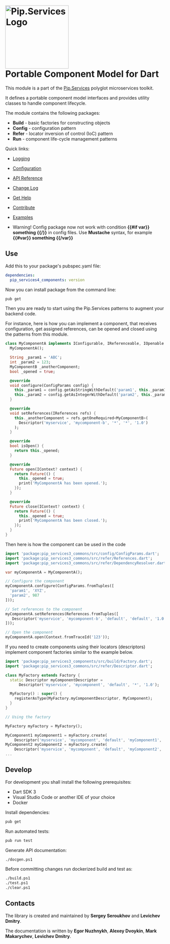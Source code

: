 # <img src="https://uploads-ssl.webflow.com/5ea5d3315186cf5ec60c3ee4/5edf1c94ce4c859f2b188094_logo.svg" alt="Pip.Services Logo" width="200"> <br/> Portable Component Model for Dart

This module is a part of the [Pip.Services](https://pip.services.org) polyglot microservices toolkit.

It defines a portable component model interfaces and provides utility classes to handle component lifecycle.

The module contains the following packages:
- **Build** - basic factories for constructing objects
- **Config** - configuration pattern
- **Refer** - locator inversion of control (IoC) pattern
- **Run** - component life-cycle management patterns

<a name="links"></a> Quick links:

* [Logging](https://www.pipservices.org/recipies/logging)
* [Configuration](https://www.pipservices.org/recipies/configuration) 
* [API Reference](https://pub.dev/documentation/pip_services4_components/latest/pip_services4_components/pip_services4_components-library.html)
* [Change Log](CHANGELOG.md)
* [Get Help](https://www.pipservices.org/community/help)
* [Contribute](https://www.pipservices.org/community/contribute)
* [Examples](https://github.com/pip-services4/pip-services4-dart/pip-services4-components-dart/blob/master/example/README.md)


* Warning!
Config package now not work with condition **{{#if var}} something {{/}}** in config files.
Use **Mustache** syntax, for example **{{#var}} something {{/var}}**

## Use

Add this to your package's pubspec.yaml file:
```yaml
dependencies:
  pip_services4_components: version
```

Now you can install package from the command line:
```bash
pub get
```

Then you are ready to start using the Pip.Services patterns to augment your backend code.

For instance, here is how you can implement a component, that receives configuration, get assigned references,
can be opened and closed using the patterns from this module.

```dart
class MyComponentA implements IConfigurable, IReferenceable, IOpenable {
  MyComponentA();

  String _param1 = 'ABC';
  int _param2 = 123;
  MyComponentB _anotherComponent;
  bool _opened = true;

  @override
  void configure(ConfigParams config) {
    this._param1 = config.getAsStringWithDefault('param1', this._param1);
    this._param2 = config.getAsIntegerWithDefault('param2', this._param2);
  }

  @override
  void setReferences(IReferences refs) {
    this._anotherComponent = refs.getOneRequired<MyComponentB>(
      Descriptor('myservice', 'mycomponent-b', '*', '*', '1.0')
    );
  }

  @override
  bool isOpen() {
    return this._opened;
  }

  @override
  Future open(IContext? context) {
    return Future(() {
      this._opened = true;
      print('MyComponentA has been opened.');
    });
  }

  @override
  Future close(IContext? context) {
    return Future(() {
      this._opened = true;
      print('MyComponentA has been closed.');
    });
  }
}
```

Then here is how the component can be used in the code

```dart
import 'package:pip_services3_commons/src/config/ConfigParams.dart';
import 'package:pip_services3_commons/src/refer/References.dart';
import 'package:pip_services3_commons/src/refer/DependencyResolver.dart';

var myComponentA = MyComponentA();

// Configure the component
myComponentA.configure(ConfigParams.fromTuples([
  'param1', 'XYZ',
  'param2', 987
]));

// Set references to the component
myComponentA.setReferences(References.fromTuples([
   Descriptor('myservice', 'mycomponent-b', 'default', 'default', '1.0',) myComponentB
]));

// Open the component
myComponentA.open(Context.fromTraceId('123'));
```

If you need to create components using their locators (descriptors) implement 
component factories similar to the example below.

```dart
import 'package:pip_services3_components/src/build/Factory.dart';
import 'package:pip_services3_commons/src/refer/Descriptor.dart';

class MyFactory extends Factory {
  static Descriptor myComponentDescriptor =
      Descriptor('myservice', 'mycomponent', 'default', '*', '1.0');

  MyFactory() : super() {
    registerAsType(MyFactory.myComponentDescriptor, MyComponent);
  }
}

// Using the factory

MyFactory myFactory = MyFactory();

MyComponent1 myComponent1 = myFactory.create(
    Descriptor('myservice', 'mycomponent', 'default', 'myComponent1', '1.0'));
MyComponent2 myComponent2 = myFactory.create(
    Descriptor('myservice', 'mycomponent', 'default', 'myComponent2', '1.0'));
...
```

## Develop

For development you shall install the following prerequisites:
* Dart SDK 3
* Visual Studio Code or another IDE of your choice
* Docker

Install dependencies:
```bash
pub get
```

Run automated tests:
```bash
pub run test
```

Generate API documentation:
```bash
./docgen.ps1
```

Before committing changes run dockerized build and test as:
```bash
./build.ps1
./test.ps1
./clear.ps1
```

## Contacts

The library is created and maintained by **Sergey Seroukhov** and **Levichev Dmitry**.

The documentation is written by **Egor Nuzhnykh**, **Alexey Dvoykin**, **Mark Makarychev**, **Levichev Dmitry**.
